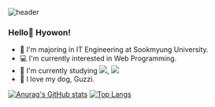 ![header](https://capsule-render.vercel.app/api?type=waving&color=auto&height=250&section=header&text=YOU%20CAN%20DO%20IT!&fontSize=65)
### Hello👋  Hyowon!

- 🏫 I'm majoring in IT Engineering at Sookmyung University.
- 💻 I'm currently interested in Web Programming.
- 📖 I'm currently studying <img src="https://img.shields.io/badge/React-61DAFB?style=for-the-badge&logo=React&logoColor=white">, <img src="https://img.shields.io/badge/Node.js-339933?style=for-the-badge&logo=Node.js&logoColor=white">
- 🐶 I love my dog, Guzzi.

<!-- ### 💙Activity💙
- IT Engineering Academy, WIN 12th member `2021.2 ~ 2022.2`
- IT Engineering Academy, WIN 13th president `2022.2 ~ 2023.2`
- Sookmyung Central Development Club, SOLUX 27th member `2022.2 ~ 2023.2`
- Sookmyung Central Development Club, SOLUX 28th OB memeber `2023.2 ~ ing`

### 📘Project📘 -->

<!--
**ymj07168/ymj07168** is a ✨ _special_ ✨ repository because its `README.md` (this file) appears on your GitHub profile.

Here are some ideas to get you started:

- 🔭 I’m currently working on ...
- 🌱 I’m currently learning ...
- 👯 I’m looking to collaborate on ...
- 🤔 I’m looking for help with ...
- 💬 Ask me about ...
- 📫 How to reach me: ...
- 😄 Pronouns: ...
- ⚡ Fun fact: ...
-->

[![Anurag's GitHub stats](https://github-readme-stats-git-masterrstaa-rickstaa.vercel.app/api?username=ymj07168&show_icons=true&bg_color=00000000)](https://github.com/ymj07168/github-readme-stats)
[![Top Langs](https://github-readme-stats-git-masterrstaa-rickstaa.vercel.app/api/top-langs/?username=ymj07168&layout=compact)](https://github.com/ymj07168/github-readme-stats)
